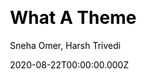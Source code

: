 ---
title: What A Theme
github: https://github.com/thedevslot/WhatATheme/
demo: https://thedevslot.github.io/WhatATheme/
author: Sneha Omer, Harsh Trivedi
date: 2020-08-22T00:00:00.000Z
ssg:
  - Jekyll
cms:
  - Markdown
category:
  - Blog
  - Portfolio
css:
  - Bulma
description: >-
  WhatATheme is a customizable Jekyll Portfolio theme which supports blogging.
  You can use this theme in order to create an elegant, fully responsive
  portfolio.
draft: true
publish_date: '2020-05-14T20:06:26Z'
github_star: 167
github_fork: 384
update_date: '2022-09-05T15:14:18Z'
---